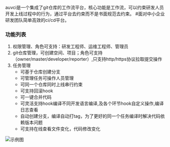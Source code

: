 auvci是一个集成了git仓库的工作流平台，核心功能是工作流，可以约束研发人员开发上线过程中的行为，通过平台去约束而不是书面规范去约束。
#面对中小企业研发团队简单高效的ci/cd平台。

### 功能列表
1. 权限管理、角色可支持：研发工程师、运维工程师、管理员
2. git仓库管理，可创建空间、项目；角色可支持（owner/master/developer/reporter）,只支持http/https协议拉取提交操作
3. 任务管理
    - 可基于仓库创建分支
    - 可管理任务可操作人员管理
    - 可同一个仓库同时上线串行约束
    - 可支持回滚hook
    - 可一键合并代码
    - 可灵活支持hook编译不同开发语言编译,及各个环节hook自定义操作,编译日志查看
    - 自动创建分支，编译自动打tag，为了更好的同一个任务编译时解决代码依赖版本问题
    - 可支持在线查看文件变化，代码修改变化

![示例图](./demo1.jpg)
